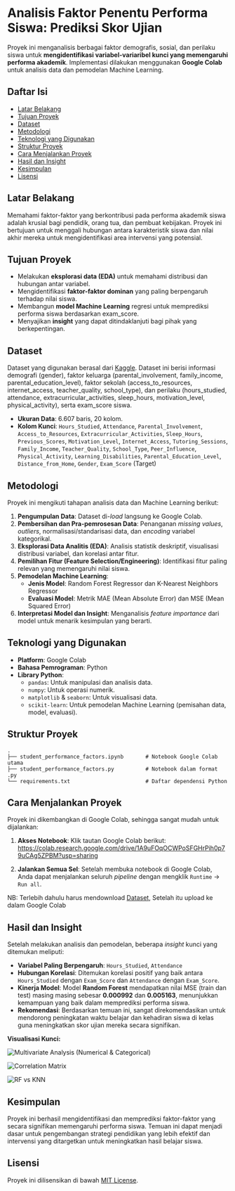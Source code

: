 # Analisis Faktor Penentu Performa Siswa: Prediksi Skor Ujian

Proyek ini menganalisis berbagai faktor demografis, sosial, dan perilaku siswa untuk **mengidentifikasi variabel-variaribel kunci yang memengaruhi performa akademik**. Implementasi dilakukan menggunakan **Google Colab** untuk analisis data dan pemodelan Machine Learning.

## Daftar Isi

- [Latar Belakang](#latar-belakang)
- [Tujuan Proyek](#tujuan-proyek)
- [Dataset](#dataset)
- [Metodologi](#metodologi)
- [Teknologi yang Digunakan](#teknologi-yang-digunakan)
- [Struktur Proyek](#struktur-proyek)
- [Cara Menjalankan Proyek](#cara-menjalankan-proyek)
- [Hasil dan Insight](#hasil-dan-insight)
- [Kesimpulan](#kesimpulan)
- [Lisensi](#lisensi)

## Latar Belakang

Memahami faktor-faktor yang berkontribusi pada performa akademik siswa adalah krusial bagi pendidik, orang tua, dan pembuat kebijakan. Proyek ini bertujuan untuk menggali hubungan antara karakteristik siswa dan nilai akhir mereka untuk mengidentifikasi area intervensi yang potensial.

## Tujuan Proyek

-   Melakukan **eksplorasi data (EDA)** untuk memahami distribusi dan hubungan antar variabel.
-   Mengidentifikasi **faktor-faktor dominan** yang paling berpengaruh terhadap nilai siswa.
-   Membangun **model Machine Learning** regresi untuk memprediksi performa siswa berdasarkan exam_score.
-   Menyajikan **insight** yang dapat ditindaklanjuti bagi pihak yang berkepentingan.

## Dataset

Dataset yang digunakan berasal dari [Kaggle](https://www.kaggle.com/datasets/lainguyn123/student-performance-factors). Dataset ini berisi informasi demografi (gender), faktor keluarga (parental_involvement, family_income, parental_education_level), faktor sekolah (access_to_resources, internet_access, teacher_quality, school_type), dan perilaku (hours_studied, attendance, extracurricular_activities, sleep_hours, motivation_level, physical_activity), serta exam_score siswa.

* **Ukuran Data**: 6.607 baris, 20 kolom.
* **Kolom Kunci**: `Hours_Studied`, `Attendance`, `Parental_Involvement`, `Access_to_Resources`, `Extracurricular_Activities`, `Sleep_Hours`, `Previous_Scores`, `Motivation_Level`, `Internet_Access`, `Tutoring_Sessions`, `Family_Income`, `Teacher_Quality`, `School_Type`, `Peer_Influence`, `Physical_Activity`, `Learning_Disabilities`, `Parental_Education_Level`, `Distance_from_Home`, `Gender`, `Exam_Score` (Target)

## Metodologi

Proyek ini mengikuti tahapan analisis data dan Machine Learning berikut:

1.  **Pengumpulan Data**: Dataset di-*load* langsung ke Google Colab.
2.  **Pembersihan dan Pra-pemrosesan Data**: Penanganan *missing values*, *outliers*, normalisasi/standarisasi data, dan *encoding* variabel kategorikal.
3.  **Eksplorasi Data Analitis (EDA)**: Analisis statistik deskriptif, visualisasi distribusi variabel, dan korelasi antar fitur.
4.  **Pemilihan Fitur (Feature Selection/Engineering)**: Identifikasi fitur paling relevan yang memengaruhi nilai siswa.
5.  **Pemodelan Machine Learning**:
    * **Jenis Model**: Random Forest Regressor dan K-Nearest Neighbors Regressor
    * **Evaluasi Model**: Metrik MAE (Mean Absolute Error) dan MSE (Mean Squared Error)
6.  **Interpretasi Model dan Insight**: Menganalisis *feature importance* dari model untuk menarik kesimpulan yang berarti.

## Teknologi yang Digunakan

-   **Platform**: Google Colab
-   **Bahasa Pemrograman**: Python
-   **Library Python**:
    -   `pandas`: Untuk manipulasi dan analisis data.
    -   `numpy`: Untuk operasi numerik.
    -   `matplotlib` & `seaborn`: Untuk visualisasi data.
    -   `scikit-learn`: Untuk pemodelan Machine Learning (pemisahan data, model, evaluasi).

## Struktur Proyek
```
.
├── student_performance_factors.ipynb       # Notebook Google Colab utama
├── student_performance_factors.py          # Notebook dalam format .py
└── requirements.txt                        # Daftar dependensi Python
```

## Cara Menjalankan Proyek

Proyek ini dikembangkan di Google Colab, sehingga sangat mudah untuk dijalankan:

1.  **Akses Notebook**: Klik tautan Google Colab berikut:
    https://colab.research.google.com/drive/1A9uFOqOCWPoSFGHrPih0p79uCAg5ZPBM?usp=sharing

2.  **Jalankan Semua Sel**: Setelah membuka notebook di Google Colab, Anda dapat menjalankan seluruh *pipeline* dengan mengklik `Runtime` -> `Run all`.

NB: Terlebih dahulu harus mendownload [Dataset](https://www.kaggle.com/datasets/lainguyn123/student-performance-factors), Setelah itu upload ke dalam Google Colab

## Hasil dan Insight

Setelah melakukan analisis dan pemodelan, beberapa *insight* kunci yang ditemukan meliputi:

-   **Variabel Paling Berpengaruh**: `Hours_Studied`, `Attendance`
-   **Hubungan Korelasi**: Ditemukan korelasi positif yang baik antara `Hours_Studied` dengan `Exam_Score` dan `Attendance` dengan `Exam_Score`.
-   **Kinerja Model**: Model **Random Forest** mendapatkan nilai MSE (train dan test) masing masing sebesar **0.000992** dan **0.005163**, menunjukkan kemampuan yang baik dalam memprediksi performa siswa.
-   **Rekomendasi**: Berdasarkan temuan ini, sangat direkomendasikan untuk mendorong peningkatan waktu belajar dan kehadiran siswa di kelas guna meningkatkan skor ujian mereka secara signifikan.

**Visualisasi Kunci:**

![Multivariate Analysis (Numerical & Categorical)](https://github.com/user-attachments/assets/25d381e2-f108-460c-bfa0-f9275d5ca9c7)

![Correlation Matrix](https://github.com/user-attachments/assets/9e94f102-7654-46d4-903d-1e232728f743)

![RF vs KNN](https://github.com/user-attachments/assets/b56f73d8-b300-49e6-8f69-2cbdb653294b)

## Kesimpulan

Proyek ini berhasil mengidentifikasi dan memprediksi faktor-faktor yang secara signifikan memengaruhi performa siswa. Temuan ini dapat menjadi dasar untuk pengembangan strategi pendidikan yang lebih efektif dan intervensi yang ditargetkan untuk meningkatkan hasil belajar siswa.

## Lisensi

Proyek ini dilisensikan di bawah [MIT License](LICENSE).
